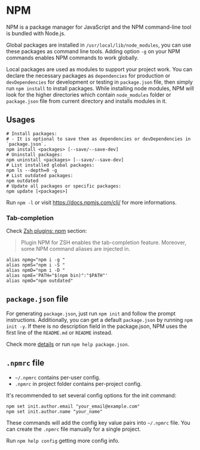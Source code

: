 # NPM

NPM is a package manager for JavaScript and the NPM command-line tool is bundled with Node.js.

Global packages are installed in `/usr/local/lib/node_modules`, you can use these packages as command line tools. Adding option `-g` on your NPM commands enables NPM commands to work globally.

Local packages are used as modules to support your project work. You can declare the necessary packages as `dependencies` for production or `devDependencies` for development or testing in `package.json` file, then simply run `npm install` to install packages. While installing node modules, NPM will look for the higher directories which contain `node_modules` folder or `package.json` file from current directory and installs modules in it.

## Usages

```shell
# Install packages:
# - It is optional to save them as dependencies or devDependencies in `package.json`.
npm install <packages> [--save/--save-dev]
# Uninstall packages:
npm uninstall <packages> [--save/--save-dev]
# List installed global packages:
npm ls --depth=0 -g
# List outdated packages:
npm outdated
# Update all packages or specific packages:
npm update [<packages>]
```

Run `npm -l` or visit <https://docs.npmjs.com/cli/> for more informations.

### Tab-completion

Check [Zsh plugins: npm](../iTerm2/zsh-plugins.html#npm) section:

> Plugin NPM for ZSH enables the tab-completion feature. Moreover, some NPM command aliases are injected in.

```
alias npmg="npm i -g "
alias npmS="npm i -S "
alias npmD="npm i -D "
alias npmE='PATH="$(npm bin)":"$PATH"'
alias npmO="npm outdated"
```

## `package.json` file

For generating `package.json`, just run `npm init` and follow the prompt instructions. Additionally, you can get a default `package.json` by running `npm init -y`. If there is no description field in the package.json, NPM uses the first line of the `README.md` or `README` instead.

Check more [details](https://docs.npmjs.com/files/package.json) or run `npm help package.json`.

## `.npmrc` file

* `~/.npmrc` contains per-user config.
* `.npmrc` in project folder contains per-project config. 

It's recommended to set several config options for the init command:

    npm set init.author.email "your_email@example.com"
    npm set init.author.name "your_name"

These commands will add the config key value pairs into `~/.npmrc` file. You can create the `.npmrc` file manually for a single project.

Run `npm help config` getting more config info.



